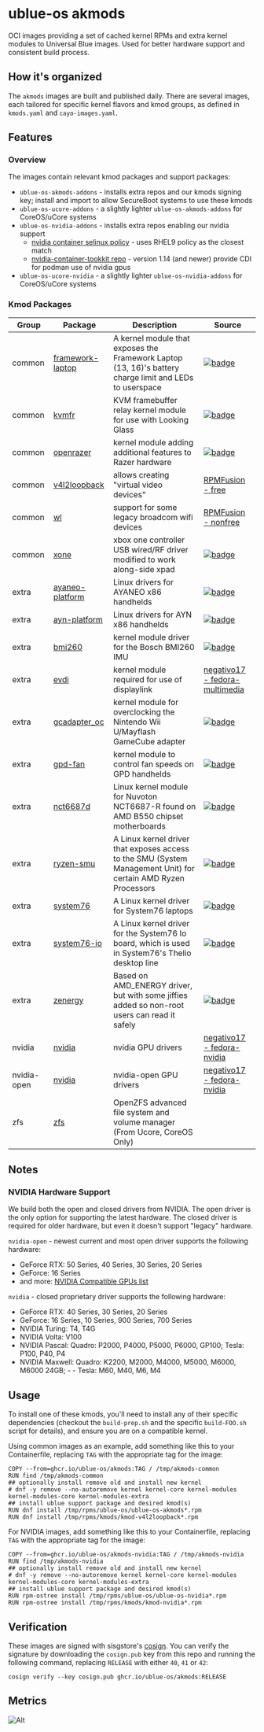# ublue-os akmods

OCI images providing a set of cached kernel RPMs and extra kernel modules to Universal Blue images. Used for better hardware support and consistent build process.

## How it's organized

The `akmods` images are built and published daily. There are several images, each tailored for specific kernel flavors and kmod groups, as defined in `kmods.yaml` and `cayo-images.yaml`.

## Features

### Overview

The images contain relevant kmod packages and support packages:

- `ublue-os-akmods-addons` - installs extra repos and our kmods signing key; install and import to allow SecureBoot systems to use these kmods
- `ublue-os-ucore-addons` - a slightly lighter `ublue-os-akmods-addons` for CoreOS/uCore systems
- `ublue-os-nvidia-addons` - installs extra repos enabling our nvidia support
  - [nvidia container selinux policy](https://github.com/NVIDIA/dgx-selinux/tree/master/src/nvidia-container-selinux) - uses RHEL9 policy as the closest match
  - [nvidia-container-tookkit repo](https://docs.nvidia.com/datacenter/cloud-native/container-toolkit/latest/install-guide.html#installing-with-yum-or-dnf) - version 1.14 (and newer) provide CDI for podman use of nvidia gpus
- `ublue-os-ucore-nvidia` - a slightly lighter `ublue-os-nvidia-addons` for CoreOS/uCore systems

### Kmod Packages

| Group | Package | Description | Source |
|-------|---------|-------------|--------|
| common | [framework-laptop](https://github.com/DHowett/framework-laptop-kmod) | A kernel module that exposes the Framework Laptop (13, 16)'s battery charge limit and LEDs to userspace | [![badge](https://copr.fedorainfracloud.org/coprs/ublue-os/akmods/package/framework-laptop-kmod/status_image/last_build.png)](https://copr.fedorainfracloud.org/coprs/ublue-os/akmods/package/framework-laptop-kmod) |
| common | [kvmfr](https://github.com/gnif/looking-glass) | KVM framebuffer relay kernel module for use with Looking Glass | [![badge](https://copr.fedorainfracloud.org/coprs/hikariknight/looking-glass-kvmfr/package/kvmfr-kmod/status_image/last_build.png)](https://copr.fedorainfracloud.org/coprs/hikariknight/looking-glass-kvmfr/package/kvmfr-kmod) |
| common | [openrazer](https://openrazer.github.io/) | kernel module adding additional features to Razer hardware | [![badge](https://copr.fedorainfracloud.org/coprs/ublue-os/akmods/package/openrazer-kmod/status_image/last_build.png)](https://copr.fedorainfracloud.org/coprs/ublue-os/akmods/package/openrazer-kmod) |
| common | [v4l2loopback](https://github.com/umlaeute/v4l2loopback) | allows creating "virtual video devices" | [RPMFusion - free](https://rpmfusion.org/) |
| common | [wl](https://github.com/rpmfusion/broadcom-wl/) | support for some legacy broadcom wifi devices | [RPMFusion - nonfree](https://rpmfusion.org/) |
| common | [xone](https://github.com/BoukeHaarsma23/xonedo/) | xbox one controller USB wired/RF driver modified to work along-side xpad | [![badge](https://copr.fedorainfracloud.org/coprs/ublue-os/akmods/package/xone-kmod/status_image/last_build.png)](https://copr.fedorainfracloud.org/coprs/ublue-os/akmods/package/xone-kmod) |
| extra | [ayaneo-platform](https://github.com/ShadowBlip/ayaneo-platform) | Linux drivers for AYANEO x86 handhelds | [![badge](https://copr.fedorainfracloud.org/coprs/ublue-os/akmods/package/ayaneo-platform-kmod/status_image/last_build.png)](https://copr.fedorainfracloud.org/coprs/ublue-os/akmods/package/ayaneo-platform-kmod) |
| extra | [ayn-platform](https://github.com/ShadowBlip/ayn-platform) | Linux drivers for AYN x86 handhelds | [![badge](https://copr.fedorainfracloud.org/coprs/ublue-os/akmods/package/ayn-platform-kmod/status_image/last_build.png)](https://copr.fedorainfracloud.org/coprs/ublue-os/akmods/package/ayn-platform-kmod) |
| extra | [bmi260](https://github.com/hhd-dev/bmi260) | kernel module driver for the Bosch BMI260 IMU | [![badge](https://copr.fedorainfracloud.org/coprs/ublue-os/akmods/package/bmi260-kmod/status_image/last_build.png)](https://copr.fedorainfracloud.org/coprs/ublue-os/akmods/package/bmi260-kmod) |
| extra | [evdi](www.displaylink.com) | kernel module required for use of displaylink | [negativo17 - fedora-multimedia](https://negativo17.org/) |
| extra | [gcadapter_oc](https://github.com/hannesmann/gcadapter-oc-kmod) | kernel module for overclocking the Nintendo Wii U/Mayflash GameCube adapter | [![badge](https://copr.fedorainfracloud.org/coprs/ublue-os/akmods/package/gcadapter_oc-kmod/status_image/last_build.png)](https://copr.fedorainfracloud.org/coprs/ublue-os/akmods/package/gcadapter_oc-kmod) |
| extra | [gpd-fan](https://github.com/KyleGospo/gpd-fan-driver) | kernel module to control fan speeds on GPD handhelds | [![badge](https://copr.fedorainfracloud.org/coprs/ublue-os/akmods/package/gpd-fan-kmod/status_image/last_build.png)](https://copr.fedorainfracloud.org/coprs/ublue-os/akmods/package/gpd-fan-kmod) |
| extra | [nct6687d](https://github.com/Fred78290/nct6687d) | Linux kernel module for Nuvoton NCT6687-R found on AMD B550 chipset motherboards | [![badge](https://copr.fedorainfracloud.org/coprs/ublue-os/akmods/package/nct6687d-kmod/status_image/last_build.png)](https://copr.fedorainfracloud.org/coprs/ublue-os/akmods/package/nct6687d-kmod) |
| extra | [ryzen-smu](https://gitlab.com/leogx9r/ryzen_smu) | A Linux kernel driver that exposes access to the SMU (System Management Unit) for certain AMD Ryzen Processors | [![badge](https://copr.fedorainfracloud.org/coprs/ublue-os/akmods/package/ryzen-smu-kmod/status_image/last_build.png)](https://copr.fedorainfracloud.org/coprs/ublue-os/akmods/package/ryzen-smu-kmod) |
| extra | [system76](https://github.com/pop-os/system76-dkms) | A Linux kernel driver for System76 laptops | [![badge](https://copr.fedorainfracloud.org/coprs/ssweeny/system76-hwe/package/system76-driver-kmod/status_image/last_build.png)](https://copr.fedorainfracloud.org/coprs/ssweeny/system76-hwe/package/system76-driver-kmod/) |
| extra | [system76-io](https://github.com/pop-os/system76-io-dkms) | A Linux kernel driver for the System76 Io board, which is used in System76's Thelio desktop line | [![badge](https://copr.fedorainfracloud.org/coprs/ssweeny/system76-hwe/package/system76-io-akmod/status_image/last_build.png)](https://copr.fedorainfracloud.org/coprs/ssweeny/system76-hwe/package/system76-io-akmod/) |
| extra | [zenergy](https://github.com/BoukeHaarsma23/zenergy) | Based on AMD_ENERGY driver, but with some jiffies added so non-root users can read it safely | [![badge](https://copr.fedorainfracloud.org/coprs/ublue-os/akmods/package/zenergy-kmod/status_image/last_build.png)](https://copr.fedorainfracloud.org/coprs/ublue-os/akmods/package/zenergy-kmod) |
| nvidia | [nvidia](https://negativo17.org/nvidia-driver/) | nvidia GPU drivers | [negativo17 - fedora-nvidia](https://negativo17.org/) |
| nvidia-open | [nvidia](https://negativo17.org/nvidia-driver/) | nvidia-open GPU drivers | [negativo17 - fedora-nvidia](https://negativo17.org/) |
| zfs | [zfs](https://github.com/openzfs/zfs) | OpenZFS advanced file system and volume manager (From  Ucore, CoreOS Only) |

## Notes

### NVIDIA Hardware Support

We build both the open and closed drivers from NVIDIA. The open driver is the only option for supporting the latest hardware. The closed driver is required for older hardware, but even it doesn't support "legacy" hardware.

`nvidia-open` - newest current and most open driver supports the following hardware:

- GeForce RTX: 50 Series, 40 Series, 30 Series, 20 Series
- GeForce: 16 Series
- and more: [NVIDIA Compatible GPUs list](https://github.com/NVIDIA/open-gpu-kernel-modules#compatible-gpus)

`nvidia` - closed proprietary driver supports the following hardware:

- GeForce RTX: 40 Series, 30 Series, 20 Series
- GeForce: 16 Series, 10 Series, 900 Series, 700 Series
- NVIDIA Turing: T4, T4G
- NVIDIA Volta: V100
- NVIDIA Pascal: Quadro: P2000, P4000, P5000, P6000, GP100; Tesla: P100, P40, P4
- NVIDIA Maxwell: Quadro: K2200, M2000, M4000, M5000, M6000, M6000 24GB; - - Tesla: M60, M40, M6, M4


## Usage

To install one of these kmods, you'll need to install any of their specific dependencies (checkout the `build-prep.sh` and the specific `build-FOO.sh` script for details), and ensure you are on a compatible kernel.

Using common images as an example, add something like this to your Containerfile, replacing `TAG` with the appropriate tag for the image:

    COPY --from=ghcr.io/ublue-os/akmods:TAG / /tmp/akmods-common
    RUN find /tmp/akmods-common
    ## optionally install remove old and install new kernel
    # dnf -y remove --no-autoremove kernel kernel-core kernel-modules kernel-modules-core kernel-modules-extra
    ## install ublue support package and desired kmod(s)
    RUN dnf install /tmp/rpms/ublue-os/ublue-os-akmods*.rpm
    RUN dnf install /tmp/rpms/kmods/kmod-v4l2loopback*.rpm

For NVIDIA images, add something like this to your Containerfile, replacing `TAG` with the appropriate tag for the image:

    COPY --from=ghcr.io/ublue-os/akmods-nvidia:TAG / /tmp/akmods-nvidia
    RUN find /tmp/akmods-nvidia
    ## optionally install remove old and install new kernel
    # dnf -y remove --no-autoremove kernel kernel-core kernel-modules kernel-modules-core kernel-modules-extra
    ## install ublue support package and desired kmod(s)
    RUN rpm-ostree install /tmp/rpms/ublue-os/ublue-os-nvidia*.rpm
    RUN rpm-ostree install /tmp/rpms/kmods/kmod-nvidia*.rpm

## Verification

These images are signed with sisgstore's [cosign](https://docs.sigstore.dev/about/overview/). You can verify the signature by downloading the `cosign.pub` key from this repo and running the following command, replacing `RELEASE` with either `40`, `41` or `42`:

    cosign verify --key cosign.pub ghcr.io/ublue-os/akmods:RELEASE

## Metrics

![Alt](https://repobeats.axiom.co/api/embed/a7ddeb1a3d2e0ce534ccf7cfa75c33b35183b106.svg "Repobeats analytics image")
